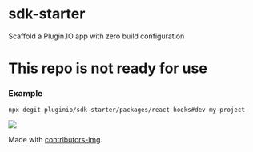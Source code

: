 # sdk-starter
Scaffold a Plugin.IO app with zero build configuration

# This repo is not ready for use

### Example

`npx degit pluginio/sdk-starter/packages/react-hooks#dev my-project`

<a href="https://github.com/pluginio/sdk-starter/graphs/contributors">
  <img src="https://contrib.rocks/image?repo=pluginio/sdk-starter" />
</a>

Made with [contributors-img](https://contrib.rocks).